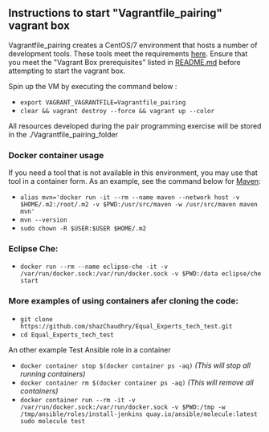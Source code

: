 ## Instructions to start "Vagrantfile_pairing" vagrant box
Vagrantfile_pairing creates a CentOS/7 environment that hosts a number of development tools. These tools meet the requirements [here](https://github.com/EqualExperts/interview-prep/tree/master/devops). Ensure that you meet the "Vagrant Box prerequisites" listed in [README.md](./README.md) before attempting to start the vagrant box.

Spin up the VM by executing the command below :
- `export VAGRANT_VAGRANTFILE=Vagrantfile_pairing`
- `clear && vagrant destroy --force && vagrant up --color`

All resources developed during the pair programming exercise will be stored in the ./Vagrantfile_pairing_folder

### Docker container usage
If you need a tool that is not available in this environment, you may use that tool in a container form. As an example, see the command below for [Maven](https://hub.docker.com/_/maven):
- `alias mvn='docker run -it --rm --name maven --network host -v $HOME/.m2:/root/.m2 -v $PWD:/usr/src/maven -w /usr/src/maven maven mvn'`
- `mvn --version`
- `sudo chown -R $USER:$USER $HOME/.m2`

### Eclipse Che:
- `docker run --rm --name eclipse-che -it -v /var/run/docker.sock:/var/run/docker.sock -v $PWD:/data eclipse/che start`

### More examples of using containers afer cloning the code:
- `git clone https://github.com/shazChaudhry/Equal_Experts_tech_test.git`
- `cd Equal_Experts_tech_test`

An other example Test Ansible role in a container
- `docker container stop $(docker container ps -aq)` _(This will stop all running containers)_
- `docker container rm $(docker container ps -aq)` _(This will remove all containers)_
- `docker container run --rm -it -v /var/run/docker.sock:/var/run/docker.sock -v $PWD:/tmp -w /tmp/ansible/roles/install-jenkins quay.io/ansible/molecule:latest sudo molecule test`
